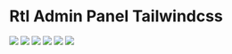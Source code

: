 # Rtl Admin Panel Tailwindcss
<img src="https://s2.uupload.ir/files/screenshot_(37)_fo5d.png"/>
<img src="https://s2.uupload.ir/files/screenshot_(38)_gsw9.png"/>
<img src="https://s2.uupload.ir/files/screenshot_(39)_62rt.png"/>
<img src="https://s2.uupload.ir/files/screenshot_(40)_0ty4.png"/>
<img src="https://s2.uupload.ir/files/screenshot_(43)_s2r.png"/>
<img src="https://s2.uupload.ir/files/screenshot_(42)_e7xl.png"/>
